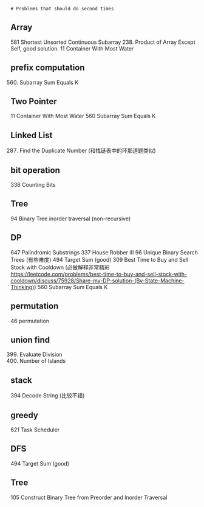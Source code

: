     # Problems that should do second times

## Array
581 Shortest Unsorted Continuous Subarray
238. Product of Array Except Self, good solution.
11 Container With Most Water

## prefix computation
560. Subarray Sum Equals K

## Two Pointer
11  Container With Most Water
560 Subarray Sum Equals K

## Linked List
287. Find the Duplicate Number (和找链表中的环那道题类似)

## bit operation
338 Counting Bits

## Tree
94 Binary Tree inorder traversal (non-recursive)

## DP
647 Palindromic Substrings
337 House Robber III
96 Unique Binary Search Trees (有些难度)
494 Target Sum (good)
309 Best Time to Buy and Sell Stock with Cooldown (必做解释非常精彩 https://leetcode.com/problems/best-time-to-buy-and-sell-stock-with-cooldown/discuss/75928/Share-my-DP-solution-(By-State-Machine-Thinking))
560 Subarray Sum Equals K

## permutation 
46 permutation

## union find
399. Evaluate Division 
200. Number of Islands

## stack
394 Decode String (比较不错)

## greedy
621 Task Scheduler

## DFS
494 Target Sum (good)

## Tree 
105 Construct Binary Tree from Preorder and Inorder Traversal
